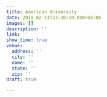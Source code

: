 ```yaml
---
title: American University
date: 2019-02-13T23:30:19.000+00:00
images: []
description: ''
link: ''
show_time: true
venue:
  address: ''
  city: ''
  name: ''
  state: ''
  zip: ''
draft: true

---
```

